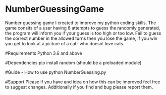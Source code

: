 # NumberGuessingGame
Number guessing game I created to improve my python coding skills. The game consits of a user having 8 attempts to guess the randomly generated, the program will inform you if your guess is too high or too low. Fail to guess the correct number in the allowed turns then you lose the game, if you win you get to look at a picture of a cat- who doesnt love cats.


#Requirements
Python 3.6 and above 

#Dependencies
pip install random (should be a preloaded module)

#Guide - How to use 
python NumberGuessing.py

#Support
Please if you have and idea on how this can be improved feel free to suggest changes. Additionally if you find and bug please report them.

